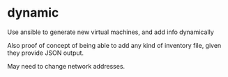 # dynamic
Use ansible to generate new virtual machines, and add info dynamically

Also proof of concept of being able to add any kind of inventory file, given they provide JSON output. 

May need to change network addresses.
